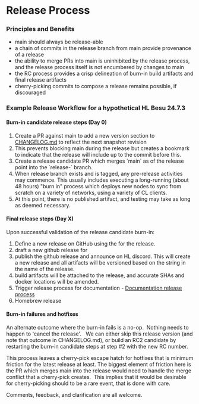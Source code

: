 # Release Process

### Principles and Benefits

- main should always be release-able
- a chain of commits in the release branch from main provide provenance of a release
- the ability to merge PRs into main is uninhibited by the release process, and the release process itself is not encumbered by changes to main
- the RC process provides a crisp delineation of burn-in build artifacts and final release artifacts
- cherry-picking commits to compose a release remains possible, if discouraged

### Example Release Workflow for a hypothetical HL Besu 24.7.3

#### Burn-in candidate release steps (Day 0)

1. Create a PR against main to add a new version section to [CHANGELOG.md](http://CHANGELOG.md) to reflect the next snapshot revision
  1. This prevents blocking main during the release but creates a bookmark to indicate that the release will include up to the commit before this.
2. Create a release candidate PR which merges \`main\` as of the release point into the \`release-<version>\` branch.
3. When release branch exists and is tagged, any pre-release activities may commence. This usually includes executing a long-running (about 48 hours) "burn in" process which deploys new nodes to sync from scratch on a variety of networks, using a variety of CL clients.
4. At this point, there is no published artifact, and testing may take as long as deemed necessary.

#### Final release steps (Day X)

Upon successful validation of the release candidate burn-in:

1. Define a new release on GitHub using the <version> for the release.
  1. draft a new github release for <version>
  2. publish the github release and announce on HL discord. This will create a new release and all artifacts will be versioned based on the string in the name of the release.
  3. build artifacts will be attached to the release, and accurate SHAs and docker locations will be amended.
2. Trigger release process for documentation - [Documentation release process](../../../besu/documentation/documentation-archive/documentation-release-process.md)
3. Homebrew release

#### Burn-in failures and hotfixes

An alternate outcome where the burn-in fails is a no-op.  Nothing needs to happen to 'cancel the release'.   We can either skip this release version (and note that outcome in CHANGELOG.md), or build an RC2 candidate by restarting the burn-in candidate steps at step #2 with the new RC number.  

This process leaves a cherry-pick escape hatch for hotfixes that is minimum friction for the latest release at least. The biggest element of friction here is the PR which merges main into the release would need to handle the merge conflict that a cherry-pick creates.  This implies that it would be desirable for cherry-picking should to be a rare event, that is done with care. 

  

Comments, feedback, and clarification are all welcome.